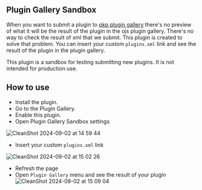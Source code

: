 ## Plugin Gallery Sandbox
When you want to submit a plugin to [pkp plugin gallery](https://github.com/pkp/plugin-gallery) there's no preview of what it will be the result of the plugin in the ojs plugin gallery. There's no way to check the result of xml that we submit. This plugin is created to solve that problem. You can insert your custom `plugins.xml` link and see the result of the plugin in the plugin gallery.

This plugin is a sandbox for testing submitting new plugins. It is not intended for production use.

## How to use
- Install the plugin.
- Go to the Plugin Gallery.
- Enable this plugin.
- Open Plugin Gallery Sandbox settings

![CleanShot 2024-09-02 at 14 59 44](https://github.com/user-attachments/assets/2d1fb218-6c55-45e5-a991-f261a5dcb7ef)
- Insert your custom `plugins.xml` link

![CleanShot 2024-09-02 at 15 02 26](https://github.com/user-attachments/assets/358457ac-7d4e-4c5f-8610-765f7f5da2a2)

- Refresh the page
- Open `Plugin Gallery` menu and see the result of your plugin
![CleanShot 2024-09-02 at 15 09 04](https://github.com/user-attachments/assets/e4c1ddbb-7674-4e5b-9ec9-236ce14650fc)
